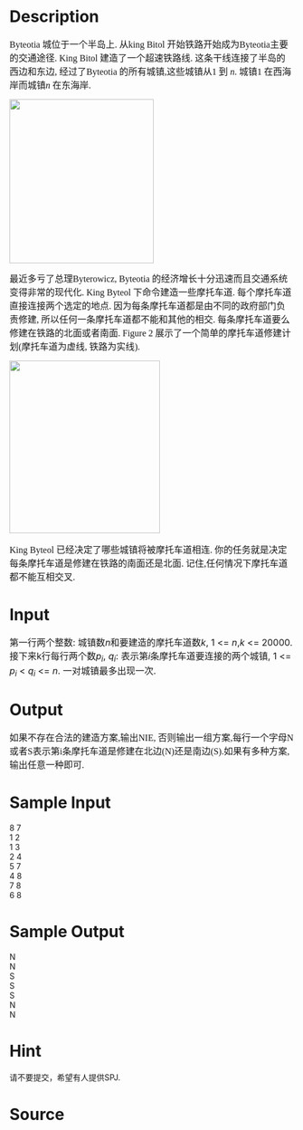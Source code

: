 
# Description

<div class="content"><p><span style="font-size: medium"><span lang="EN-US"><font face="Verdana">Byteotia </font></span><span style="font-family: 宋体; mso-ascii-font-family: Verdana; mso-hansi-font-family: Verdana">城位于一个半岛上</span><span lang="EN-US"><font face="Verdana">. </font></span><span style="font-family: 宋体; mso-ascii-font-family: Verdana; mso-hansi-font-family: Verdana">从</span><span lang="EN-US"><font face="Verdana">king Bitol </font></span><span style="font-family: 宋体; mso-ascii-font-family: Verdana; mso-hansi-font-family: Verdana">开始铁路开始成为</span><span lang="EN-US"><font face="Verdana">Byteotia</font></span><span style="font-family: 宋体; mso-ascii-font-family: Verdana; mso-hansi-font-family: Verdana">主要的交通途径</span><span lang="EN-US"><font face="Verdana">. King Bitol </font></span><span style="font-family: 宋体; mso-ascii-font-family: Verdana; mso-hansi-font-family: Verdana">建造了一个超速铁路线</span><span lang="EN-US"><font face="Verdana">. </font></span><span style="font-family: 宋体; mso-ascii-font-family: Verdana; mso-hansi-font-family: Verdana">这条干线连接了半岛的西边和东边</span><span lang="EN-US"><font face="Verdana">, </font></span><span style="font-family: 宋体; mso-ascii-font-family: Verdana; mso-hansi-font-family: Verdana">经过了</span><span lang="EN-US"><font face="Verdana">Byteotia </font></span><span style="font-family: 宋体; mso-ascii-font-family: Verdana; mso-hansi-font-family: Verdana">的所有城镇</span><span lang="EN-US"><font face="Verdana">,</font></span><span style="font-family: 宋体; mso-ascii-font-family: Verdana; mso-hansi-font-family: Verdana">这些城镇从</span><span lang="EN-US"><font face="Verdana">1 </font></span><span style="font-family: 宋体; mso-ascii-font-family: Verdana; mso-hansi-font-family: Verdana">到</span><font face="Verdana"> <i><span lang="EN-US">n</span></i><span lang="EN-US">. </span></font><span style="font-family: 宋体; mso-ascii-font-family: Verdana; mso-hansi-font-family: Verdana">城镇</span><span lang="EN-US"><font face="Verdana">1 </font></span><span style="font-family: 宋体; mso-ascii-font-family: Verdana; mso-hansi-font-family: Verdana">在西海岸而城镇</span><font face="Verdana"><i><span lang="EN-US">n</span></i><span lang="EN-US"> </span></font><span style="font-family: 宋体; mso-ascii-font-family: Verdana; mso-hansi-font-family: Verdana">在东海岸</span><span lang="EN-US"><font face="Verdana">.</font></span></span></p>
<p><span style="font-size: medium"><span lang="EN-US"><font face="Verdana"><img height="290" width="255" alt="" src="/source/bzoj/2603/img/aHR0cHM6Ly9seWRzeS5jb20vSnVkZ2VPbmxpbmUvdXBsb2FkLzIwMTIwMy8xLmpwZw==.jpg"/></font></span></span></p>
<p><span lang="EN-US"><font face="Verdana">
</font></span></p><p><font face="Verdana"><span style="font-size: medium"><span style="font-family: 宋体; mso-ascii-font-family: Verdana; mso-hansi-font-family: Verdana">最近多亏了总理</span><span lang="EN-US">Byterowicz, Byteotia </span><span style="font-family: 宋体; mso-ascii-font-family: Verdana; mso-hansi-font-family: Verdana">的经济增长十分迅速而且交通系统变得非常的现代化</span><span lang="EN-US">. King Byteol </span><span style="font-family: 宋体; mso-ascii-font-family: Verdana; mso-hansi-font-family: Verdana">下命令建造一些摩托车道</span><span lang="EN-US">. </span><span style="font-family: 宋体; mso-ascii-font-family: Verdana; mso-hansi-font-family: Verdana">每个摩托车道直接连接两个选定的地点</span><span lang="EN-US">. </span><span style="font-family: 宋体; mso-ascii-font-family: Verdana; mso-hansi-font-family: Verdana">因为每条摩托车道都是由不同的政府部门负责修建</span><span lang="EN-US">, </span><span style="font-family: 宋体; mso-ascii-font-family: Verdana; mso-hansi-font-family: Verdana">所以任何一条摩托车道都不能和其他的相交</span><span lang="EN-US">. </span><span style="font-family: 宋体; mso-ascii-font-family: Verdana; mso-hansi-font-family: Verdana">每条摩托车道要么修建在铁路的北面或者南面</span><span lang="EN-US">. Figure 2 </span><span style="font-family: 宋体; mso-ascii-font-family: Verdana; mso-hansi-font-family: Verdana">展示了一个简单的摩托车道修建计划</span><span lang="EN-US">(</span><span style="font-family: 宋体; mso-ascii-font-family: Verdana; mso-hansi-font-family: Verdana">摩托车道为虚线</span><span lang="EN-US">, </span><span style="font-family: 宋体; mso-ascii-font-family: Verdana; mso-hansi-font-family: Verdana">铁路为实线</span><span lang="EN-US">).</span></span></font></p><font face="Verdana">
<p><span style="font-size: medium"><span lang="EN-US"><img height="305" width="266" alt="" src="/source/bzoj/2603/img/aHR0cHM6Ly9seWRzeS5jb20vSnVkZ2VPbmxpbmUvdXBsb2FkLzIwMTIwMy8yLmpwZw==.jpg"/></span></span></p>
<p></p>
<span style="font-size: medium"><span lang="EN-US">
<p><span lang="EN-US">King Byteol </span><span style="font-family: 宋体; mso-ascii-font-family: Verdana; mso-hansi-font-family: Verdana">已经决定了哪些城镇将被摩托车道相连</span><span lang="EN-US">. </span><span style="font-family: 宋体; mso-ascii-font-family: Verdana; mso-hansi-font-family: Verdana">你的任务就是决定每条摩托车道是修建在铁路的南面还是北面</span><span lang="EN-US">. </span><span style="font-family: 宋体; mso-ascii-font-family: Verdana; mso-hansi-font-family: Verdana">记住</span><span lang="EN-US">,</span><span style="font-family: 宋体; mso-ascii-font-family: Verdana; mso-hansi-font-family: Verdana">任何情况下摩托车道都不能互相交叉</span><span lang="EN-US">. </span></p>
</span></span><span lang="EN-US">
<p></p>
</span></font><p></p></div>

# Input

<div class="content"><div><span style="font-size: medium">第一行两个整数: 城镇数<i>n</i>和要建造的摩托车道数<i>k</i>, 1 &lt;= <i>n</i>,<i>k</i> &lt;= 20000. 接下来k行每行两个数<i>p<sub>i</sub></i>, <i>q<sub>i</sub></i>: 表示第<i>i</i>条摩托车道要连接的两个城镇, 1 &lt;= <i>p<sub>i</sub></i> &lt; <i>q<sub>i</sub></i> &lt;= <i>n</i>. 一对城镇最多出现一次. </span></div>
<p></p></div>

# Output

<div class="content"><p class="MsoNormal" style="margin: 0cm 0cm 0pt"><span style="font-size: medium"><span style="font-family: 宋体; mso-ascii-font-family: Verdana; mso-hansi-font-family: Verdana">如果不存在合法的建造方案</span><span lang="EN-US" style="font-family: Verdana">,</span><span style="font-family: 宋体; mso-ascii-font-family: Verdana; mso-hansi-font-family: Verdana">输出</span><tt><span lang="EN-US"><font face="宋体">NIE</font></span></tt><span lang="EN-US" style="font-family: Verdana">, </span><span style="font-family: 宋体; mso-ascii-font-family: Verdana; mso-hansi-font-family: Verdana">否则输出一组方案</span><span lang="EN-US" style="font-family: Verdana">,</span><span style="font-family: 宋体; mso-ascii-font-family: Verdana; mso-hansi-font-family: Verdana">每行一个字母</span><span lang="EN-US" style="font-family: Verdana">N</span><span style="font-family: 宋体; mso-ascii-font-family: Verdana; mso-hansi-font-family: Verdana">或者</span><span lang="EN-US" style="font-family: Verdana">S</span><span style="font-family: 宋体; mso-ascii-font-family: Verdana; mso-hansi-font-family: Verdana">表示第</span><span lang="EN-US" style="font-family: Verdana">i</span><span style="font-family: 宋体; mso-ascii-font-family: Verdana; mso-hansi-font-family: Verdana">条摩托车道是修建在北边</span><span lang="EN-US" style="font-family: Verdana">(N)</span><span style="font-family: 宋体; mso-ascii-font-family: Verdana; mso-hansi-font-family: Verdana">还是南边</span><span lang="EN-US" style="font-family: Verdana">(S).</span><span style="font-family: 宋体; mso-ascii-font-family: Verdana; mso-hansi-font-family: Verdana">如果有多种方案</span><span lang="EN-US" style="font-family: Verdana">,</span><span style="font-family: 宋体; mso-ascii-font-family: Verdana; mso-hansi-font-family: Verdana">输出任意一种即可</span><span lang="EN-US" style="font-family: Verdana">. </span></span><span lang="EN-US" style="font-size: 9pt; font-family: Verdana"><o:p></o:p></span></p></div>

# Sample Input

<div class="content"><span class="sampledata">8 7<br/>
1 2<br/>
1 3<br/>
2 4<br/>
5 7<br/>
4 8<br/>
7 8<br/>
6 8<br/>
</span></div>

# Sample Output

<div class="content"><span class="sampledata">N<br/>
N<br/>
S<br/>
S<br/>
S<br/>
N<br/>
N<br/>
</span></div>

# Hint

<div class="content"><p></p><p>请不要提交，希望有人提供SPJ.</p><p></p></div>

# Source

<div class="content"><p><a href="problemset.php?search="></a></p></div>

